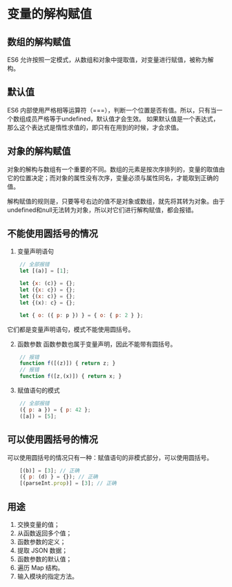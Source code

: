 # 变量的解构赋值

## 数组的解构赋值
ES6 允许按照一定模式，从数组和对象中提取值，对变量进行赋值，被称为解构。

## 默认值
ES6 内部使用严格相等运算符（===），判断一个位置是否有值。所以，只有当一个数组成员严格等于undefined，默认值才会生效。
如果默认值是一个表达式，那么这个表达式是惰性求值的，即只有在用到的时候，才会求值。

## 对象的解构赋值
对象的解构与数组有一个重要的不同。数组的元素是按次序排列的，变量的取值由它的位置决定；而对象的属性没有次序，变量必须与属性同名，才能取到正确的值。

解构赋值的规则是，只要等号右边的值不是对象或数组，就先将其转为对象。由于undefined和null无法转为对象，所以对它们进行解构赋值，都会报错。

## 不能使用圆括号的情况

1. 变量声明语句
````js
	// 全部报错
	let [(a)] = [1];

	let {x: (c)} = {};
	let ({x: c}) = {};
	let {(x: c)} = {};
	let {(x): c} = {};

	let { o: ({ p: p }) } = { o: { p: 2 } };
````
它们都是变量声明语句，模式不能使用圆括号。

2. 函数参数
函数参数也属于变量声明，因此不能带有圆括号。
````js
	// 报错
	function f([(z)]) { return z; }
	// 报错
	function f([z,(x)]) { return x; }
````

3. 赋值语句的模式
````js
	// 全部报错
	({ p: a }) = { p: 42 };
	([a]) = [5];
````

## 可以使用圆括号的情况
可以使用圆括号的情况只有一种：赋值语句的非模式部分，可以使用圆括号。
````js
	[(b)] = [3]; // 正确
	({ p: (d) } = {}); // 正确
	[(parseInt.prop)] = [3]; // 正确
````

## 用途
1. 交换变量的值；
2. 从函数返回多个值；
3. 函数参数的定义；
4. 提取 JSON 数据；
5. 函数参数的默认值；
6. 遍历 Map 结构。
7. 输入模块的指定方法。
